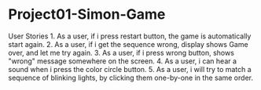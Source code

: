 # Project01-Simon-Game

User Stories
    1. As a user, if i press restart button, the game is automatically start again.
    2. As a user, if i get the sequence wrong, display shows Game over, and let me try again.
    3. As a user, if i press wrong button, shows "wrong" message somewhere on the screen.
    4. As a user, i can hear a sound when i press the color circle button.
    5. As a user, i will try to match a sequence of blinking lights, by clicking them one-by-one in the same order.
